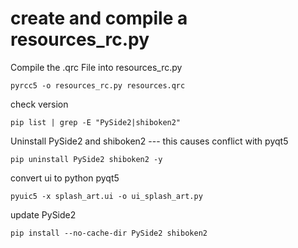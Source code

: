 # create and compile a resources_rc.py

Compile the .qrc File into resources_rc.py
```
pyrcc5 -o resources_rc.py resources.qrc
```
check version
```
pip list | grep -E "PySide2|shiboken2"
```

Uninstall PySide2 and shiboken2 --- this causes conflict with pyqt5
```
pip uninstall PySide2 shiboken2 -y
```
convert ui to python pyqt5
```
pyuic5 -x splash_art.ui -o ui_splash_art.py
```

update PySide2
```
pip install --no-cache-dir PySide2 shiboken2
```
